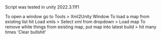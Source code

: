 
Script was tested in unity 2022.3.11f1

To open a window go to Tools > Xml2Unity Window
To load a map from existing list hit Load xmls > Select xml from dropdown > Load map
To remove white things from existing map, put map into latest build > hit many times 'Clear bullshit'